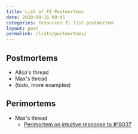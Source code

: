 ```yaml
---
title: List of FI Postmortems
date: 2020-09-16 09:45
categories: resources fi list postmortem
layout: post
permalink: /lists/postmortems/
---
```


## Postmortems

* Alisa's thread
* Max's thread
* (todo, more examples)

## Perimortems

* Max's thread
  * [Perimortem on intuitive response to #18037](../2020-09-16-perimortem-on-intuitive-response-to-18037/)

